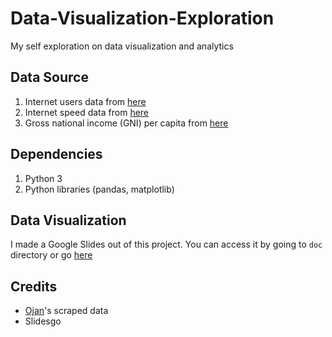 # Data-Visualization-Exploration
My self exploration on data visualization and analytics

## Data Source
1. Internet users data from [here](https://www.internetworldstats.com/) 
2. Internet speed data from [here](https://www.speedtest.net/global-index)
3. Gross national income (GNI) per capita from [here](https://en.m.wikipedia.org/wiki/List_of_countries_by_GNI_(nominal)_per_capita)

## Dependencies
1. Python 3
2. Python libraries (pandas, matplotlib)

## Data Visualization
I made a Google Slides out of this project. 
You can access it by going to `doc` directory or go [here](https://bit.ly/DAVSelfExplorationKabinetKM)

## Credits
* [Ojan](https://github.com/mfauzanalg)'s scraped data
* Slidesgo